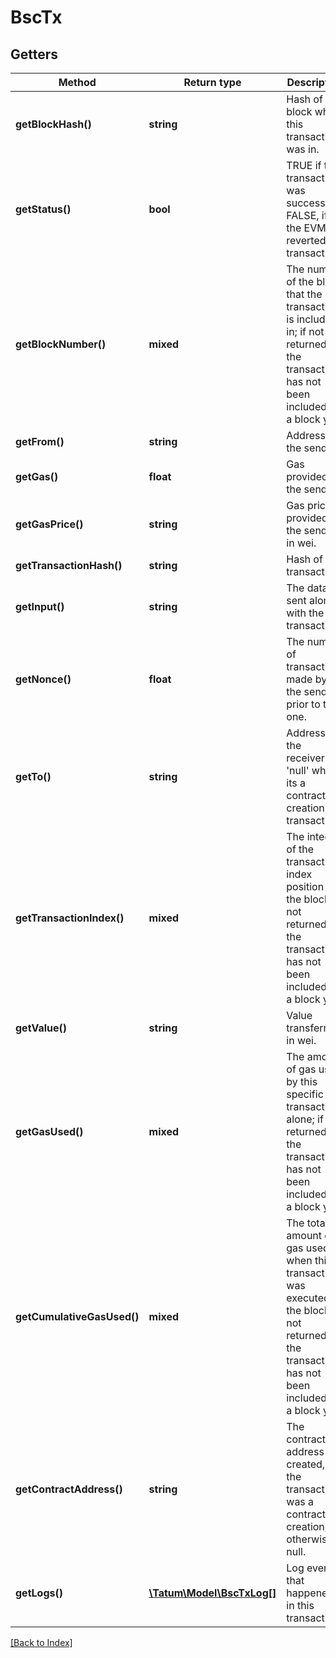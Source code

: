 # BscTx

## Getters

Method | Return type | Description | Notes
------------ | ------------- | ------------- | -------------
**getBlockHash()** | **string** | Hash of the block where this transaction was in. | [optional]
**getStatus()** | **bool** | TRUE if the transaction was successful, FALSE, if the EVM reverted the transaction. | [optional]
**getBlockNumber()** | **mixed** | The number of the block that the transaction is included in; if not returned, the transaction has not been included in a block yet. | [optional]
**getFrom()** | **string** | Address of the sender. | [optional]
**getGas()** | **float** | Gas provided by the sender. | [optional]
**getGasPrice()** | **string** | Gas price provided by the sender in wei. | [optional]
**getTransactionHash()** | **string** | Hash of the transaction. | [optional]
**getInput()** | **string** | The data sent along with the transaction. | [optional]
**getNonce()** | **float** | The number of transactions made by the sender prior to this one. | [optional]
**getTo()** | **string** | Address of the receiver. 'null' when its a contract creation transaction. | [optional]
**getTransactionIndex()** | **mixed** | The integer of the transactions index position in the block; if not returned, the transaction has not been included in a block yet. | [optional]
**getValue()** | **string** | Value transferred in wei. | [optional]
**getGasUsed()** | **mixed** | The amount of gas used by this specific transaction alone; if not returned, the transaction has not been included in a block yet. | [optional]
**getCumulativeGasUsed()** | **mixed** | The total amount of gas used when this transaction was executed in the block; if not returned, the transaction has not been included in a block yet. | [optional]
**getContractAddress()** | **string** | The contract address created, if the transaction was a contract creation, otherwise null. | [optional]
**getLogs()** | [**\Tatum\Model\BscTxLog[]**](BscTxLog.md) | Log events, that happened in this transaction. | [optional]

[[Back to Index]](../index.md)
